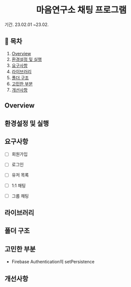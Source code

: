<h1 align='center'>마음연구소 채팅 프로그램</h1>

기간. 23.02.01 ~23.02.

## 📖 목차

<ol>
    <li>
        <a href='#overview'>Overview</a>
    </li>
    <li>
        <a href='#run'>환경설정 및 실행</a>
    </li>
    <li>
        <a href='#features'>요구사항</a>
    </li>
    <li>
        <a href='#library'>라이브러리</a>
    </li>
    <li>
        <a href='#structure'>폴더 구조</a>
    </li>
    <li>
        <a href='#agonize'>고민한 부분</a>
    </li>
    <li>
        <a href='#improve'>개선사항</a>
    </li>
    
</ol>

<h2 id='overview'>Overview</h2>

<h2 id='run'>환경설정 및 실행</h2>

<h2 id='features'>요구사항</h2>

- [ ] 회원가입

- [ ] 로그인

- [ ] 유저 목록

- [ ] 1:1 채팅

- [ ] 그룹 채팅

<h2 id='library'>라이브러리</h2>

<h2 id='structure'>폴더 구조</h2>

<h2 id='agonize'>고민한 부분</h2>

- Firebase Authentication의 setPersistence

<h2 id='improve'>개선사항</h2>

